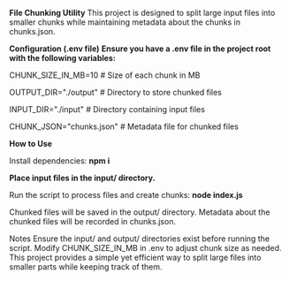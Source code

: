 **File Chunking Utility**
This project is designed to split large input files into smaller chunks while maintaining metadata about the chunks in chunks.json.

**Configuration (.env file)**
**Ensure you have a .env file in the project root with the following variables:**

CHUNK_SIZE_IN_MB=10      # Size of each chunk in MB

OUTPUT_DIR="./output"      # Directory to store chunked files

INPUT_DIR="./input"        # Directory containing input files

CHUNK_JSON="chunks.json"  # Metadata file for chunked files

**How to Use**

Install dependencies:
**npm i**

**Place input files in the input/ directory.**

Run the script to process files and create chunks:
**node index.js**

Chunked files will be saved in the output/ directory.
Metadata about the chunked files will be recorded in chunks.json.

Notes
Ensure the input/ and output/ directories exist before running the script.
Modify CHUNK_SIZE_IN_MB in .env to adjust chunk size as needed.
This project provides a simple yet efficient way to split large files into smaller parts while keeping track of them.

